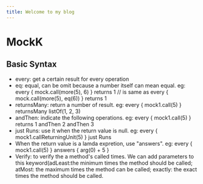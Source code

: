 ```yaml
---
title: Welcome to my blog
---
```

# MockK
## Basic Syntax
- every: get a certain result for every operation
- eq: equal, can be omit because a number itself can mean equal. eg: every { mock.call(more(5), 6) } returns 1
// is same as
every { mock.call(more(5), eq(6)) } returns 1
- returnsMany: return a number of result. eg: every { mock1.call(5) } returnsMany listOf(1, 2, 3)
- andThen: indicate the following operations. eg: every { mock1.call(5) } returns 1 andThen 2 andThen 3
- just Runs: use it when the return value is null. eg: every { mock1.callReturningUnit(5) } just Runs
- When the return value is a lamda expretion, use "answers". eg: every { mock1.call(5) } answers { arg<Int>(0) + 5 }
- Verify: to verify the a method's called times. We can add parameters to this keyword(adLeast:the minimum times the method should be called; atMost: the maximum times the method can be called; exactly: the exact times the method should be called.
